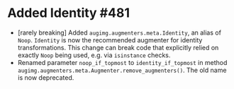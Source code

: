 # Added Identity #481

* [rarely breaking] Added `augimg.augmenters.meta.Identity`, an alias of
  `Noop`. `Identity` is now the recommended augmenter for identity
  transformations. This change can break code that explicitly relied on
  exactly `Noop` being used, e.g. via `isinstance` checks.
* Renamed parameter `noop_if_topmost` to `identity_if_topmost` in
  method `augimg.augmenters.meta.Augmenter.remove_augmenters()`. The old name
  is now deprecated.
